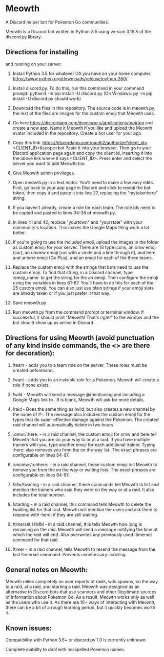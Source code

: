 # Meowth
A Discord helper bot for Pokemon Go communities.


Meowth is a Discord bot written in Python 3.5 using version 0.16.8 of the discord.py library.

## Directions for installing
and running on your server:

1. Install Python 3.5 for whatever OS you have on your home computer. https://www.python.org/downloads/release/python-350/
2. Install discord.py. To do this, run this command in your command prompt: python3 -m pip install -U discord.py
(On Windows: py -m pip install -U discord.py should work)

3. Download the files in this repository. The source code is in meowth.py, the rest of the files are images for the custom emoji
that Meowth uses.

4. Go here https://discordapp.com/developers/applications/me#top and create a new app. Name it Meowth if you like and upload the 
Meowth avatar included in the repository. Create a bot user for your app.

5. Copy this link. https://discordapp.com/oauth2/authorize?client_id=<CLIENT_ID>&scope=bot Paste it into your browser.
Then go to your Discord application page again and copy the client id, inserting it into the above link where it says <CLIENT_ID>.
Press enter and select the server you want to add Meowth too.

6. Give Meowth admin privileges.

7. Open meowth.py in a text editor. You'll need to make a few easy edits. First, go back to your app page in Discord and click to reveal the bot token, then copy it and paste it into line 27, replacing the "mytokenhere" string. 

8. If you haven't already, create a role for each team. The role ids need to be copied and pasted to lines 34-36 of meowth.py.

9. In lines 41 and 42, replace "yourtown" and "yourstate" with your community's location. This makes the Google Maps thing work a lot better.

10. If you're going to use the included emoji, upload the images in the folder as custom emoji for your server. There are 18 type icons, an omw emoji (car), an unomw emoji (car with
a circle and a line through it), and here and unhere emoji (Go Plus), and an emoji for each of the three teams.

11. Replace the custom emoji with the strings
that bots need to use the custom emoji. To find that string, in a Discord channel, type \:emoji_name: to get the string for 
the an emoji. Then configure the emoji using the variables in lines 61-87. You'll have to do this for 
each of the 25 custom emoji. You can also just use plain strings if your emoji slots are already taken or if you just prefer it that way.

12. Save meowth.py

13. Run meowth.py from the command prompt or terminal window. If successful, it should print "Meowth! That's right!" to the 
window and the bot should show up as online in Discord.




## Directions for using Meowth (avoid punctuation of any kind inside commands, the <> are there for decoration):

1. !team <teamname> - adds you to a team role on the server. These roles must be created beforehand.

2. !want <pokemonname> - adds you to an invisible role for a Pokemon. Meowth will create a role if none exists.

3. !wild <pokemonname> <location> - Meowth will send a message @mentioning <pokemonname> and including a Google Maps link
to <location>. If <location> is blank, Meowth will ask for more details.

4. !raid <pokemonname> <location> - Does the same thing as !wild, but also creates a new channel by the name of
#<pokemonname>-<location>. The message also includes the custom emoji for the types that do super effective damage against the 
Pokemon. The created raid channel will automatically delete in two hours.

5. :omw:/:here: - in a raid channel, the custom emoji for omw and here tell Meowth that you are on your way to or at a raid.
If you have multiple trainers with you, type another emoji for each additional trainer. Typing :here: also removes you from the
on the way list. The exact phrases are configurable on lines 64-67.

6. :unomw:/:unhere: - in a raid channel, these custom emoji tell Meowth to remove you from the on the way or waiting lists. The exact phrases are configurable on lines 64-67.

7. !otw/!waiting - in a raid channel, these commands tell Meowth to list and mention the trainers who said they were on the way
or at a raid. It also includes the total number.

8. !starting - in a raid channel, this command tells Meowth to delete the !waiting list for that raid. Meowth will mention the
users and ask them to respond with :here: if they are still waiting.

9. !timerset H:MM - in a raid channel, this tells Meowth how long is remaining on the raid. Meowth will send a message notifying
the time at which the raid will end. Also overwrites any previously used !timerset command for that raid.

10. !timer - in a raid channel, tells Meowth to resend the message from the last !timerset command. Prevents unnecessary
scrolling.

## General notes on Meowth:

Meowth relies completely on user reports of raids, wild spawns, on the way to a raid, at a raid, and starting a raid. Meowth
was designed as an alternative to Discord bots that use scanners and other illegitimate sources of information about Pokemon Go.
As a result, Meowth works only as well as the users who use it. As there are 10+ ways of interacting with Meowth, there
can be a bit of a rough learning period, but it quickly becomes worth it.

## Known issues:

Compatibility with Python 3.6+ or discord.py 1.0 is currently unknown.

Complete inability to deal with misspelled Pokemon names.


